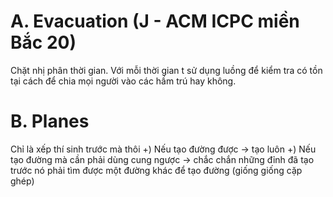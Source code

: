 
# A. Evacuation (J - ACM ICPC miền Bắc 20)
Chặt nhị phân thời gian. Với mỗi thời gian t sử dụng luồng để kiểm tra có tồn tại cách để chia mọi người vào các hầm trú hay không.

# B. Planes
Chỉ là xếp thí sinh trước mà thôi
+) Nếu tạo đường được -> tạo luôn
+) Nếu tạo đường mà cần phải dùng cung ngược -> chắc chắn những đỉnh đã tạo trước nó phải tìm được một đường khác để tạo đường (giống giống cặp ghép)

<!--stackedit_data:
eyJoaXN0b3J5IjpbMTQ1Mzk4MDU5MiwxMDg1MjQ5MzY2LC05ND
U5NzUxMTksMTU5Njg3Njk0Nyw5MDkyOTE0MTcsMjk2Njk4OTI1
XX0=
-->